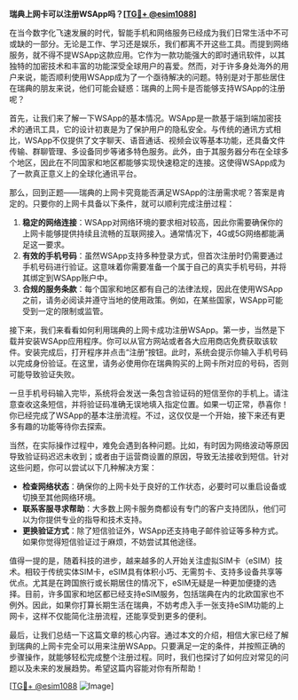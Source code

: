**瑞典上网卡可以注册WSApp吗？[[TG💪+ @esim1088](https://t.me/s/esim1088)]**

在当今数字化飞速发展的时代，智能手机和网络服务已经成为我们日常生活中不可或缺的一部分。无论是工作、学习还是娱乐，我们都离不开这些工具。而提到网络服务，就不得不提WSApp这款应用。它作为一款功能强大的即时通讯软件，以其独特的加密技术和丰富的功能深受全球用户的喜爱。然而，对于许多身处海外的用户来说，能否顺利使用WSApp成为了一个亟待解决的问题。特别是对于那些居住在瑞典的朋友来说，他们可能会疑惑：瑞典的上网卡是否能够支持WSApp的注册呢？

首先，让我们来了解一下WSApp的基本情况。WSApp是一款基于端到端加密技术的通讯工具，它的设计初衷是为了保护用户的隐私安全。与传统的通讯方式相比，WSApp不仅提供了文字聊天、语音通话、视频会议等基本功能，还具备文件传输、群聊管理、多设备同步等诸多特色服务。此外，由于其服务器分布在全球多个地区，因此在不同国家和地区都能够实现快速稳定的连接。这使得WSApp成为了一款真正意义上的全球化通讯平台。

那么，回到正题——瑞典的上网卡究竟能否满足WSApp的注册需求呢？答案是肯定的。只要你的上网卡具备以下条件，就可以顺利完成注册过程：

1. **稳定的网络连接**：WSApp对网络环境的要求相对较高，因此你需要确保你的上网卡能够提供持续且流畅的互联网接入。通常情况下，4G或5G网络都能满足这一要求。
2. **有效的手机号码**：虽然WSApp支持多种登录方式，但首次注册时仍需要通过手机号码进行验证。这意味着你需要准备一个属于自己的真实手机号码，并将其绑定到WSApp账户中。
3. **合规的服务条款**：每个国家和地区都有自己的法律法规，因此在使用WSApp之前，请务必阅读并遵守当地的使用政策。例如，在某些国家，WSApp可能受到一定的限制或监管。

接下来，我们来看看如何利用瑞典的上网卡成功注册WSApp。第一步，当然是下载并安装WSApp应用程序。你可以从官方网站或者各大应用商店免费获取该软件。安装完成后，打开程序并点击“注册”按钮。此时，系统会提示你输入手机号码以完成身份验证。在这里，请务必使用你在瑞典购买的上网卡所对应的号码，否则可能导致验证失败。

一旦手机号码输入完毕，系统将会发送一条包含验证码的短信至你的手机上。请注意查收这条短信，并将验证码准确无误地填入指定位置。如果一切正常，恭喜你！你已经完成了WSApp的基本注册流程。不过，这仅仅是一个开始，接下来还有更多有趣的功能等待你去探索。

当然，在实际操作过程中，难免会遇到各种问题。比如，有时因为网络波动等原因导致验证码迟迟未收到；或者由于运营商设置的原因，导致无法接收到短信。针对这些问题，你可以尝试以下几种解决方案：

- **检查网络状态**：确保你的上网卡处于良好的工作状态，必要时可以重启设备或切换至其他网络环境。
- **联系客服寻求帮助**：大多数上网卡服务商都设有专门的客户支持团队，他们可以为你提供专业的指导和技术支持。
- **更换验证方式**：除了短信验证外，WSApp还支持电子邮件验证等多种方式。如果你觉得短信验证过于麻烦，不妨尝试其他途径。

值得一提的是，随着科技的进步，越来越多的人开始关注虚拟SIM卡（eSIM）技术。相较于传统实体SIM卡，eSIM具有体积小巧、无需剪卡、支持多设备共享等优点。尤其是在跨国旅行或长期居住的情况下，eSIM无疑是一种更加便捷的选择。目前，许多国家和地区都已经支持eSIM服务，包括瑞典在内的北欧国家也不例外。因此，如果你打算长期生活在瑞典，不妨考虑入手一张支持eSIM功能的上网卡，这样不仅能简化注册流程，还能享受到更多的便利。

最后，让我们总结一下这篇文章的核心内容。通过本文的介绍，相信大家已经了解到瑞典的上网卡完全可以用来注册WSApp。只要满足一定的条件，并按照正确的步骤操作，就能够轻松完成整个注册过程。同时，我们也探讨了如何应对常见的问题以及未来的发展趋势。希望这篇内容能对你有所帮助！

[[TG💪+ @esim1088](https://t.me/s/esim1088) ![Image](https://i.postimg.cc/4NQfJmqS/Snipaste-2025-05-13-00-14-12.png)]